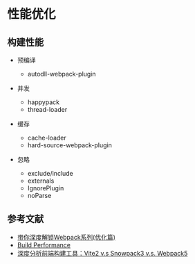 # 性能优化

## 构建性能

- 预编译

    - autodll-webpack-plugin

- 并发

    - happypack
    - thread-loader


- 缓存

    - cache-loader
    - hard-source-webpack-plugin

- 忽略

    - exclude/include
    - externals
    - IgnorePlugin
    - noParse

## 参考文献

- [带你深度解锁Webpack系列(优化篇)](https://juejin.cn/post/6844904093463347208)
- [Build Performance](https://webpack.js.org/guides/build-performance/)
- [深度分析前端构建工具：Vite2 v.s Snowpack3 v.s. Webpack5](https://segmentfault.com/a/1190000039370642)
